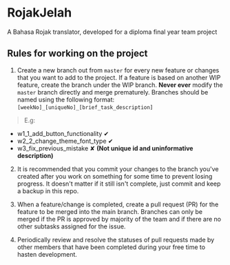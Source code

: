 # RojakJelah
A Bahasa Rojak translator, developed for a diploma final year team project 


## Rules for working on the project
1. Create a new branch out from `master` for every new feature or changes that you want to add to the project. If a feature is based on another WIP feature, create the branch under the WIP branch. **Never ever** modify the `master` branch directly and merge prematurely. 
Branches should be named using the following format:
`[weekNo]_[uniqueNo]_[brief_task_description]`
> E.g: 
- w1_1_add_button_functionality ✔
- w2_2_change_theme_font_type ✔
- w3_fix_previous_mistake ✘ **(Not unique id and uninformative description)**

2. It is recommended that you commit your changes to the branch you've created after you work on something for some time to prevent losing progress. It doesn't matter if it still isn't complete, just commit and keep a backup in this repo.
 
3. When a feature/change is completed, create a pull request (PR) for the feature to be merged into the main branch. Branches can only be merged if the PR is approved by majority of the team and if there are no other subtasks assigned for the issue.

4. Periodically review and resolve the statuses of pull requests made by other members that have been completed during your free time to hasten development.  
